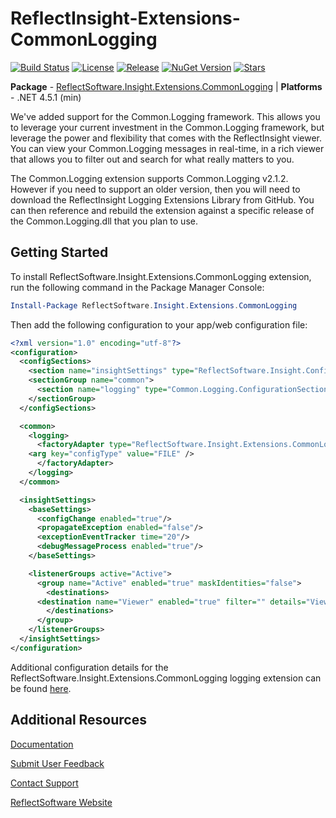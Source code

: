 # ReflectInsight-Extensions-CommonLogging

[![Build Status](https://ci.appveyor.com/api/projects/status/github/reflectsoftware/reflectinsight-extensions-commonlogging?svg=true)](https://ci.appveyor.com/project/reflectsoftware/reflectinsight-extensions-commonloggin)
[![License](https://img.shields.io/:license-MS--PL-blue.svg)](https://github.com/reflectsoftware/reflectinsight-extensions-commonlogging/license.md)
[![Release](https://img.shields.io/github/release/reflectsoftware/reflectinsight-extensions-commonlogging.svg)](https://github.com/reflectsoftware/reflectinsight-extensions-commonlogging/releases/latest)
[![NuGet Version](http://img.shields.io/nuget/v/reflectsoftware.insight.extensions.commonlogging.svg?style=flat)](http://www.nuget.org/packages/ReflectSoftware.Insight.Extensions.CommonLogging/)
[![Stars](https://img.shields.io/github/stars/reflectsoftware/reflectinsight-extensions-commonlogging.svg)](https://github.com/reflectsoftware/reflectinsight-extensions-commonlogging/stargazers)

**Package** - [ReflectSoftware.Insight.Extensions.CommonLogging](http://www.nuget.org/packages/ReflectSoftware.Insight.Extensions.CommonLogging/) | **Platforms** - .NET 4.5.1 (min)

We've added support for the Common.Logging framework. This allows you to leverage your current investment in the Common.Logging framework, but leverage the power and flexibility that comes with the ReflectInsight viewer. You can view your Common.Logging messages in real-time, in a rich viewer that allows you to filter out and search for what really matters to you.

The Common.Logging extension supports Common.Logging v2.1.2. However if you need to support an older version, then you will need to download the ReflectInsight Logging Extensions Library from GitHub. You can then reference and rebuild the extension against a specific release of the Common.Logging.dll that you plan to use. 

## Getting Started

To install ReflectSoftware.Insight.Extensions.CommonLogging extension, run the following command in the Package Manager Console:

```powershell
Install-Package ReflectSoftware.Insight.Extensions.CommonLogging
```
Then add the following configuration to your app/web configuration file:

```xml	
<?xml version="1.0" encoding="utf-8"?>
<configuration>
  <configSections>        
    <section name="insightSettings" type="ReflectSoftware.Insight.ConfigurationHandler,ReflectSoftware.Insight"/>
    <sectionGroup name="common">
      <section name="logging" type="Common.Logging.ConfigurationSectionHandler, Common.Logging" />
    </sectionGroup>
  </configSections>

  <common>
    <logging>
      <factoryAdapter type="ReflectSoftware.Insight.Extensions.CommonLogging.RIFactoryAdapter, ReflectSoftware.Insight.Extensions.CommonLogging">
	<arg key="configType" value="FILE" />
      </factoryAdapter>
    </logging>
  </common>

  <insightSettings>
    <baseSettings>
      <configChange enabled="true"/>      
      <propagateException enabled="false"/>      
      <exceptionEventTracker time="20"/>
      <debugMessageProcess enabled="true"/>
    </baseSettings>

    <listenerGroups active="Active">
      <group name="Active" enabled="true" maskIdentities="false">
        <destinations>
  	  <destination name="Viewer" enabled="true" filter="" details="Viewer"/>
        </destinations>
      </group>
    </listenerGroups>    
  </insightSettings>
</configuration>
```

Additional configuration details for the ReflectSoftware.Insight.Extensions.CommonLogging logging extension can be found [here](https://reflectsoftware.atlassian.net/wiki/display/RI5/ReflectInsight+5+documentation).

## Additional Resources

[Documentation](https://reflectsoftware.atlassian.net/wiki/display/RI5/ReflectInsight+5+documentation)

[Submit User Feedback](http://reflectsoftware.uservoice.com/forums/158277-reflectinsight-feedback)

[Contact Support](support@reflectsoftware.com)

[ReflectSoftware Website](http://reflectsoftware.com)
